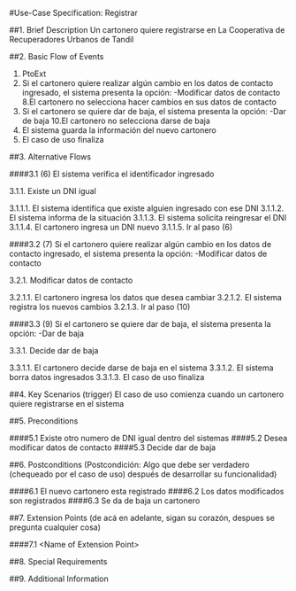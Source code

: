 #Use-Case Specification: Registrar

##1. Brief Description 
Un cartonero quiere registrarse en La Cooperativa de Recuperadores Urbanos de Tandil


##2. Basic Flow of Events 
1. PtoExt
7. Si el cartonero quiere realizar algún cambio en los datos de contacto ingresado, el sistema presenta la opción:
	-Modificar datos de contacto
8.El cartonero no selecciona hacer cambios en sus datos de contacto 
9. Si el cartonero se quiere dar de baja, el sistema presenta la opción:
	-Dar de baja
10.El cartonero no selecciona darse de baja 
11. El sistema guarda la información del nuevo cartonero
12. El caso de uso finaliza


##3. Alternative Flows 

####3.1 (6) El sistema verifica el identificador ingresado
 
3.1.1. Existe un DNI igual

3.1.1.1. El sistema identifica que existe alguien ingresado con ese DNI
3.1.1.2. El sistema informa de la situación
3.1.1.3. El sistema solicita reingresar el DNI
3.1.1.4. El cartonero ingresa un DNI nuevo
3.1.1.5. Ir al paso (6)

####3.2 (7) Si el cartonero quiere realizar algún cambio en los datos de contacto ingresado, el sistema presenta la opción:
	-Modificar datos de contacto
 
3.2.1. Modificar datos de contacto

3.2.1.1. El cartonero ingresa los datos que desea cambiar
3.2.1.2. El sistema registra los nuevos cambios
3.2.1.3. Ir al paso (10)

####3.3 (9) Si el cartonero se quiere dar de baja, el sistema presenta la opción:
	-Dar de baja
 
3.3.1. Decide dar de baja

3.3.1.1. El cartonero decide darse de baja en el sistema
3.3.1.2. El sistema borra datos ingresados 
3.3.1.3. El caso de uso finaliza


##4. Key Scenarios (trigger)
El caso de uso comienza cuando un cartonero quiere registrarse en el sistema
 

##5. Preconditions 

####5.1 Existe otro numero de DNI igual dentro del sistemas
####5.2 Desea modificar datos de contacto
####5.3 Decide dar de baja


##6. Postconditions (Postcondición: Algo que debe ser verdadero (chequeado por el caso de uso) después de desarrollar su funcionalidad)

####6.1 El nuevo cartonero esta registrado
####6.2 Los datos modificados son registrados 
####6.3 Se da de baja un cartonero


##7. Extension Points (de acá en adelante, sigan su corazón, despues se pregunta cualquier cosa)

####7.1 <Name of Extension Point\>


##8. Special Requirements


##9. Additional Information

